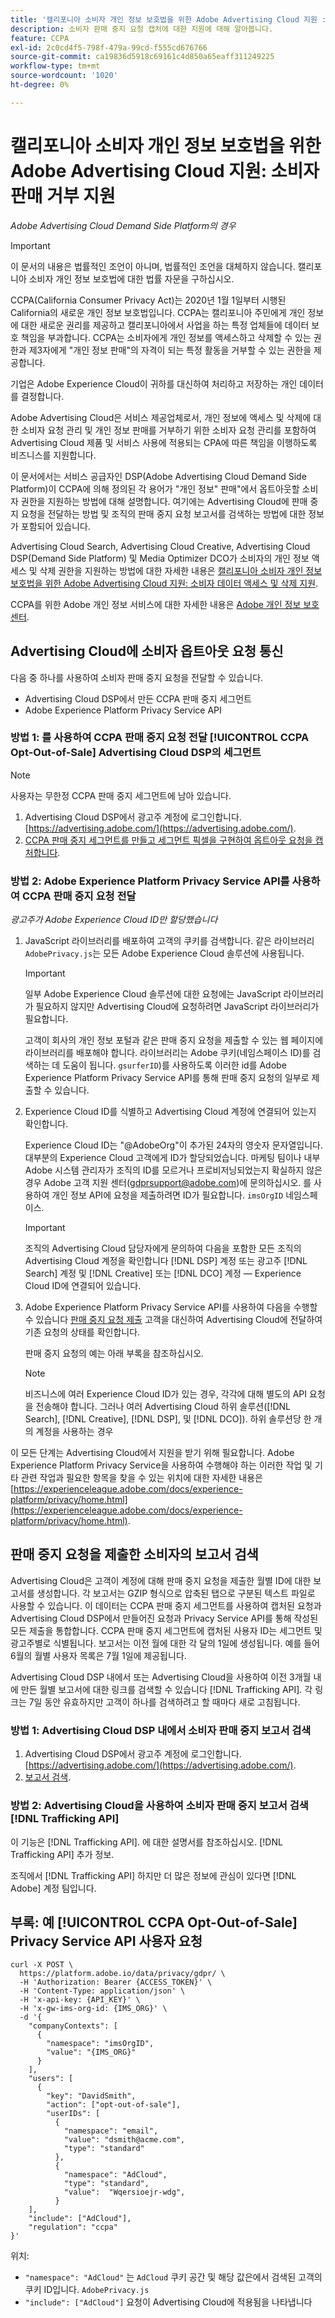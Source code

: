 ```yaml
---
title: '캘리포니아 소비자 개인 정보 보호법을 위한 Adobe Advertising Cloud 지원 : 소비자 판매 중지 지원'
description: 소비자 판매 중지 요청 캡처에 대한 지원에 대해 알아봅니다.
feature: CCPA
exl-id: 2c0cd4f5-798f-479a-99cd-f555cd676766
source-git-commit: ca19836d5918c69161c4d850a65eaff311249225
workflow-type: tm+mt
source-wordcount: '1020'
ht-degree: 0%

---
```


# 캘리포니아 소비자 개인 정보 보호법을 위한 Adobe Advertising Cloud 지원: 소비자 판매 거부 지원

*Adobe Advertising Cloud Demand Side Platform의 경우*

>[!IMPORTANT]
>
>이 문서의 내용은 법률적인 조언이 아니며, 법률적인 조언을 대체하지 않습니다. 캘리포니아 소비자 개인 정보 보호법에 대한 법률 자문을 구하십시오.

CCPA(California Consumer Privacy Act)는 2020년 1월 1일부터 시행된 California의 새로운 개인 정보 보호법입니다. CCPA는 캘리포니아 주민에게 개인 정보에 대한 새로운 권리를 제공하고 캘리포니아에서 사업을 하는 특정 업체들에 데이터 보호 책임을 부과합니다. CCPA는 소비자에게 개인 정보를 액세스하고 삭제할 수 있는 권한과 제3자에게 &quot;개인 정보 판매&quot;의 자격이 되는 특정 활동을 거부할 수 있는 권한을 제공합니다.

기업은 Adobe Experience Cloud이 귀하를 대신하여 처리하고 저장하는 개인 데이터를 결정합니다.

Adobe Advertising Cloud은 서비스 제공업체로서, 개인 정보에 액세스 및 삭제에 대한 소비자 요청 관리 및 개인 정보 판매를 거부하기 위한 소비자 요청 관리를 포함하여 Advertising Cloud 제품 및 서비스 사용에 적용되는 CPA에 따른 책임을 이행하도록 비즈니스를 지원합니다.

이 문서에서는 서비스 공급자인 DSP(Adobe Advertising Cloud Demand Side Platform)이 CCPA에 의해 정의된 각 용어가 &quot;개인 정보&quot; 판매&quot;에서 옵트아웃할 소비자 권한을 지원하는 방법에 대해 설명합니다. 여기에는 Advertising Cloud에 판매 중지 요청을 전달하는 방법 및 조직의 판매 중지 요청 보고서를 검색하는 방법에 대한 정보가 포함되어 있습니다.

Advertising Cloud Search, Advertising Cloud Creative, Advertising Cloud DSP(Demand Side Platform) 및 Media Optimizer DCO가 소비자의 개인 정보 액세스 및 삭제 권한을 지원하는 방법에 대한 자세한 내용은 [캘리포니아 소비자 개인 정보 보호법을 위한 Adobe Advertising Cloud 지원: 소비자 데이터 액세스 및 삭제 지원](/help/privacy/ad-cloud-ccpa-access-delete.md).

CCPA를 위한 Adobe 개인 정보 서비스에 대한 자세한 내용은 [Adobe 개인 정보 보호 센터](https://www.adobe.com/privacy/ccpa.html).

## Advertising Cloud에 소비자 옵트아웃 요청 통신

다음 중 하나를 사용하여 소비자 판매 중지 요청을 전달할 수 있습니다.

* Advertising Cloud DSP에서 만든 CCPA 판매 중지 세그먼트
* Adobe Experience Platform Privacy Service API

### 방법 1: 를 사용하여 CCPA 판매 중지 요청 전달 [!UICONTROL CCPA Opt-Out-of-Sale] Advertising Cloud DSP의 세그먼트

>[!NOTE]
>
>사용자는 무한정 CCPA 판매 중지 세그먼트에 남아 있습니다.

1. Advertising Cloud DSP에서 광고주 계정에 로그인합니다. [https://advertising.adobe.com/](https://advertising.adobe.com/).
1. [CCPA 판매 중지 세그먼트를 만들고 세그먼트 픽셀을 구현하여 옵트아웃 요청을 캡처합니다](/help/dsp/audiences/ccpa-opt-out-segment-create.md).

### 방법 2: Adobe Experience Platform Privacy Service API를 사용하여 CCPA 판매 중지 요청 전달

*광고주가 Adobe Experience Cloud ID만 할당했습니다*

1. JavaScript 라이브러리를 배포하여 고객의 쿠키를 검색합니다. 같은 라이브러리 `AdobePrivacy.js`는 모든 Adobe Experience Cloud 솔루션에 사용됩니다.

   >[!IMPORTANT]
   >
   >일부 Adobe Experience Cloud 솔루션에 대한 요청에는 JavaScript 라이브러리가 필요하지 않지만 Advertising Cloud에 요청하려면 JavaScript 라이브러리가 필요합니다.

   고객이 회사의 개인 정보 포털과 같은 판매 중지 요청을 제출할 수 있는 웹 페이지에 라이브러리를 배포해야 합니다. 라이브러리는 Adobe 쿠키(네임스페이스 ID)를 검색하는 데 도움이 됩니다. `gsurferID`)를 사용하도록 이러한 id를 Adobe Experience Platform Privacy Service API를 통해 판매 중지 요청의 일부로 제출할 수 있습니다.

1. Experience Cloud ID를 식별하고 Advertising Cloud 계정에 연결되어 있는지 확인합니다.

   Experience Cloud ID는 &quot;@AdobeOrg&quot;이 추가된 24자의 영숫자 문자열입니다. 대부분의 Experience Cloud 고객에게 ID가 할당되었습니다. 마케팅 팀이나 내부 Adobe 시스템 관리자가 조직의 ID를 모르거나 프로비저닝되었는지 확실하지 않은 경우 Adobe 고객 지원 센터(gdprsupport@adobe.com)에 문의하십시오. 를 사용하여 개인 정보 API에 요청을 제출하려면 ID가 필요합니다. `imsOrgID` 네임스페이스.

   >[!IMPORTANT]
   >
   >조직의 Advertising Cloud 담당자에게 문의하여 다음을 포함한 모든 조직의 Advertising Cloud 계정을 확인합니다 [!DNL DSP] 계정 또는 광고주 [!DNL Search] 계정 및 [!DNL Creative] 또는 [!DNL DCO] 계정 — Experience Cloud ID에 연결되어 있습니다.

1. Adobe Experience Platform Privacy Service API를 사용하여 다음을 수행할 수 있습니다 [판매 중지 요청 제출](https://experienceleague.adobe.com/docs/experience-platform/privacy/api/consent.html) 고객을 대신하여 Advertising Cloud에 전달하여 기존 요청의 상태를 확인합니다.

   판매 중지 요청의 예는 아래 부록을 참조하십시오.

   >[!NOTE]
   비즈니스에 여러 Experience Cloud ID가 있는 경우, 각각에 대해 별도의 API 요청을 전송해야 합니다. 그러나 여러 Advertising Cloud 하위 솔루션([!DNL Search], [!DNL Creative], [!DNL DSP], 및 [!DNL DCO]). 하위 솔루션당 한 개의 계정을 사용하는 경우

이 모든 단계는 Advertising Cloud에서 지원을 받기 위해 필요합니다. Adobe Experience Platform Privacy Service을 사용하여 수행해야 하는 이러한 작업 및 기타 관련 작업과 필요한 항목을 찾을 수 있는 위치에 대한 자세한 내용은 [https://experienceleague.adobe.com/docs/experience-platform/privacy/home.html](https://experienceleague.adobe.com/docs/experience-platform/privacy/home.html).

## 판매 중지 요청을 제출한 소비자의 보고서 검색

Advertising Cloud은 고객이 계정에 대해 판매 중지 요청을 제출한 월별 ID에 대한 보고서를 생성합니다. 각 보고서는 GZIP 형식으로 압축된 탭으로 구분된 텍스트 파일로 사용할 수 있습니다. 이 데이터는 CCPA 판매 중지 세그먼트를 사용하여 캡처된 요청과 Advertising Cloud DSP에서 만들어진 요청과 Privacy Service API를 통해 작성된 모든 제출을 통합합니다. CCPA 판매 중지 세그먼트에 캡처된 사용자 ID는 세그먼트 및 광고주별로 식별됩니다. 보고서는 이전 월에 대한 각 달의 1일에 생성됩니다. 예를 들어 6월의 월별 사용자 목록은 7월 1일에 제공됩니다.

Advertising Cloud DSP 내에서 또는 Advertising Cloud을 사용하여 이전 3개월 내에 만든 월별 보고서에 대한 링크를 검색할 수 있습니다 [!DNL Trafficking API]. 각 링크는 7일 동안 유효하지만 고객이 하나를 검색하려고 할 때마다 새로 고침됩니다.

### 방법 1: Advertising Cloud DSP 내에서 소비자 판매 중지 보고서 검색

1. Advertising Cloud DSP에서 광고주 계정에 로그인합니다. [https://advertising.adobe.com/](https://advertising.adobe.com/).
1. [보고서 검색](/help/dsp/audiences/ccpa-opt-out-segment-report-retrieve.md).

### 방법 2: Advertising Cloud을 사용하여 소비자 판매 중지 보고서 검색 [!DNL Trafficking API]

이 기능은 [!DNL Trafficking API]. 에 대한 설명서를 참조하십시오. [!DNL Trafficking API] 추가 정보.

조직에서 [!DNL Trafficking API] 하지만 더 많은 정보에 관심이 있다면 [!DNL Adobe] 계정 팀입니다.

## 부록: 예 [!UICONTROL CCPA Opt-Out-of-Sale] Privacy Service API 사용자 요청

```
curl -X POST \
  https://platform.adobe.io/data/privacy/gdpr/ \
  -H 'Authorization: Bearer {ACCESS_TOKEN}' \
  -H 'Content-Type: application/json' \
  -H 'x-api-key: {API_KEY}' \
  -H 'x-gw-ims-org-id: {IMS_ORG}' \
  -d '{
    "companyContexts": [
      {
        "namespace": "imsOrgID",
        "value": "{IMS_ORG}"
      }
    ],
    "users": [
      {
        "key": "DavidSmith",
        "action": ["opt-out-of-sale"],
        "userIDs": [
          {
            "namespace": "email",
            "value": "dsmith@acme.com",
            "type": "standard"
          },
          {
            "namespace": "AdCloud",
            "type": "standard",
            "value":  "Wqersioejr-wdg",
          }
    ],
    "include": ["AdCloud"],
    "regulation": "ccpa"
}'
```

위치:

* `"namespace": "AdCloud"` 는 `AdCloud` 쿠키 공간 및 해당 값은에서 검색된 고객의 쿠키 ID입니다. `AdobePrivacy.js`
* `"include": ["AdCloud"]` 요청이 Advertising Cloud에 적용됨을 나타냅니다
